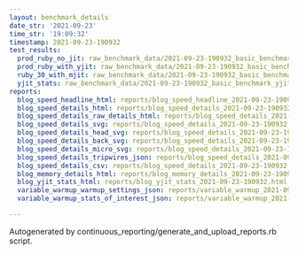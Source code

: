 ```yaml
---
layout: benchmark_details
date_str: '2021-09-23'
time_str: '19:09:32'
timestamp: 2021-09-23-190932
test_results:
  prod_ruby_no_jit: raw_benchmark_data/2021-09-23-190932_basic_benchmark_prod_ruby_no_jit.json
  prod_ruby_with_yjit: raw_benchmark_data/2021-09-23-190932_basic_benchmark_prod_ruby_with_yjit.json
  ruby_30_with_mjit: raw_benchmark_data/2021-09-23-190932_basic_benchmark_ruby_30_with_mjit.json
  yjit_stats: raw_benchmark_data/2021-09-23-190932_basic_benchmark_yjit_stats.json
reports:
  blog_speed_headline_html: reports/blog_speed_headline_2021-09-23-190932.html
  blog_speed_details_html: reports/blog_speed_details_2021-09-23-190932.html
  blog_speed_details_raw_details_html: reports/blog_speed_details_2021-09-23-190932.raw_details.html
  blog_speed_details_svg: reports/blog_speed_details_2021-09-23-190932.svg
  blog_speed_details_head_svg: reports/blog_speed_details_2021-09-23-190932.head.svg
  blog_speed_details_back_svg: reports/blog_speed_details_2021-09-23-190932.back.svg
  blog_speed_details_micro_svg: reports/blog_speed_details_2021-09-23-190932.micro.svg
  blog_speed_details_tripwires_json: reports/blog_speed_details_2021-09-23-190932.tripwires.json
  blog_speed_details_csv: reports/blog_speed_details_2021-09-23-190932.csv
  blog_memory_details_html: reports/blog_memory_details_2021-09-23-190932.html
  blog_yjit_stats_html: reports/blog_yjit_stats_2021-09-23-190932.html
  variable_warmup_warmup_settings_json: reports/variable_warmup_2021-09-23-190932.warmup_settings.json
  variable_warmup_stats_of_interest_json: reports/variable_warmup_2021-09-23-190932.stats_of_interest.json

---
```

Autogenerated by continuous_reporting/generate_and_upload_reports.rb script.
